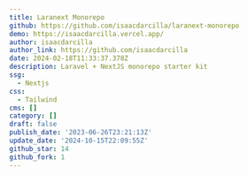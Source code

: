 ```yaml
---
title: Laranext Monorepo
github: https://github.com/isaacdarcilla/laranext-monorepo
demo: https://isaacdarcilla.vercel.app/
author: isaacdarcilla
author_link: https://github.com/isaacdarcilla
date: 2024-02-18T11:33:37.378Z
description: Laravel + NextJS monorepo starter kit
ssg:
  - Nextjs
css:
  - Tailwind
cms: []
category: []
draft: false
publish_date: '2023-06-26T23:21:13Z'
update_date: '2024-10-15T22:09:55Z'
github_star: 14
github_fork: 1
---
```

